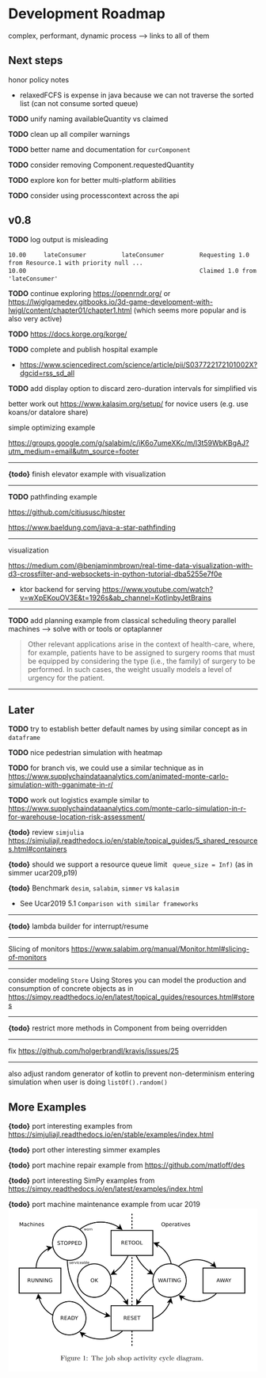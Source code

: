 # Development Roadmap


complex, performant, dynamic process --> links to all of them

## Next steps

honor policy notes
* relaxedFCFS is expense in java because we can not traverse the sorted list (can not consume sorted queue)

**TODO** unify naming availableQuantity vs claimed

**TODO** clean up all compiler warnings

**TODO** better name and documentation for `curComponent`

**TODO** consider removing Component.requestedQuantity

**TODO** explore kon for better multi-platform abilities

**TODO** consider using processcontext across the api 

## v0.8

**TODO** log output is misleading

```
10.00     lateConsumer          lateConsumer          Requesting 1.0 from Resource.1 with priority null ...
10.00                                                 Claimed 1.0 from 'lateConsumer'
```

**TODO** continue exploring https://openrndr.org/ or https://lwjglgamedev.gitbooks.io/3d-game-development-with-lwjgl/content/chapter01/chapter1.html (which seems more popular and is also very active)

**TODO** https://docs.korge.org/korge/

**TODO** complete and publish hospital example
* https://www.sciencedirect.com/science/article/pii/S037722172101002X?dgcid=rss_sd_all

**TODO** add display option to discard zero-duration intervals for simplified vis

better work out https://www.kalasim.org/setup/ for novice users (e.g. use koans/or datalore share)

simple optimizing example

https://groups.google.com/g/salabim/c/iK6o7umeXKc/m/l3t59WbKBgAJ?utm_medium=email&utm_source=footer

---

**{todo}** finish elevator example with visualization

---
**TODO** pathfinding example

https://github.com/citiususc/hipster

https://www.baeldung.com/java-a-star-pathfinding

---
visualization

https://medium.com/@benjaminmbrown/real-time-data-visualization-with-d3-crossfilter-and-websockets-in-python-tutorial-dba5255e7f0e
* ktor backend for serving https://www.youtube.com/watch?v=wXpEKouOV3E&t=1926s&ab_channel=KotlinbyJetBrains


---

**TODO** add planning example from classical scheduling theory
parallel machines --> solve with or tools or optaplanner

> Other relevant applications arise in the context of health-care, where, for example, patients have to be assigned to surgery rooms that must be
equipped by considering the type (i.e., the family) of surgery to
be performed. In such cases, the weight usually models a level of
urgency for the patient.

---
## Later

**TODO** try to establish better default names by using similar concept as in `dataframe` 

**TODO** nice pedestrian simulation with heatmap

**TODO** for branch vis, we could use a similar technique as in https://www.supplychaindataanalytics.com/animated-monte-carlo-simulation-with-gganimate-in-r/

**TODO** work out logistics example similar to <https://www.supplychaindataanalytics.com/monte-carlo-simulation-in-r-for-warehouse-location-risk-assessment/>

**{todo}** review `simjulia` <https://simjuliajl.readthedocs.io/en/stable/topical_guides/5_shared_resources.html#containers>

**{todo}** should we support a resource queue limit ` queue_size = Inf)` (as in simmer ucar209,p19)

**{todo}** Benchmark `desim`, `salabim`, `simmer` vs `kalasim`
* See Ucar2019  5.1 `Comparison with similar frameworks`

---
**{todo}** lambda builder for interrupt/resume

---

Slicing of monitors <https://www.salabim.org/manual/Monitor.html#slicing-of-monitors>

---

consider modeling `Store` Using Stores you can model the production and consumption of concrete objects as in <https://simpy.readthedocs.io/en/latest/topical_guides/resources.html#stores>

---

**{todo}** restrict more methods in Component from being overridden


---

fix <https://github.com/holgerbrandl/kravis/issues/25>

---

also adjust random generator of kotlin to prevent non-determinism entering simulation when user is doing `listOf().random()`


## More Examples

**{todo}** port interesting examples from <https://simjuliajl.readthedocs.io/en/stable/examples/index.html>

**{todo}** port other interesting simmer examples

**{todo}** port machine repair example from  <https://github.com/matloff/des>

**{todo}** port interesting SimPy examples from <https://simpy.readthedocs.io/en/latest/examples/index.html>

**{todo}** port  machine maintenance example from ucar 2019
![](.roadmap_images/2bad897b.png)
